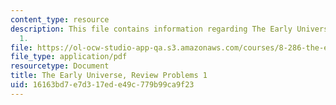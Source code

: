 ```yaml
---
content_type: resource
description: This file contains information regarding The Early Universe, Review Problems
  1.
file: https://ol-ocw-studio-app-qa.s3.amazonaws.com/courses/8-286-the-early-universe-fall-2013/16163bd7e7d317ede49c779b99ca9f23_MIT8_286F13_q1review.pdf
file_type: application/pdf
resourcetype: Document
title: The Early Universe, Review Problems 1
uid: 16163bd7-e7d3-17ed-e49c-779b99ca9f23
---
```


